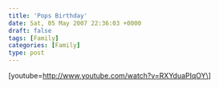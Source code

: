 ```yaml
---
title: 'Pops Birthday'
date: Sat, 05 May 2007 22:36:03 +0000
draft: false
tags: [Family]
categories: [Family]
type: post
---
```


\[youtube=http://www.youtube.com/watch?v=RXYduaPIqOY\]
